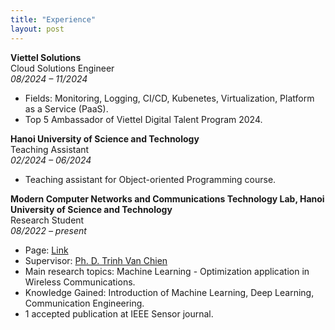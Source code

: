```yaml
---
title: "Experience"
layout: post
---
```


**Viettel Solutions**  
Cloud Solutions Engineer  
*08/2024 – 11/2024*
- Fields: Monitoring, Logging, CI/CD, Kubenetes, Virtualization, Platform as a Service (PaaS).
- Top 5 Ambassador of Viettel Digital Talent Program 2024.

**Hanoi University of Science and Technology**  
Teaching Assistant  
*02/2024 – 06/2024*
- Teaching assistant for Object-oriented Programming course.

**Modern Computer Networks and Communications Technology Lab, Hanoi University of Science and Technology**  
Research Student  
*08/2022 – present*
- Page: [Link](https://www.facebook.com/MCN.CTLab)
- Supervisor: [Ph. D. Trinh Van Chien](https://soict.hust.edu.vn/ts-trinh-van-chien.html)
- Main research topics: Machine Learning - Optimization application in Wireless Communications.
- Knowledge Gained: Introduction of Machine Learning, Deep Learning, Communication Engineering.
- 1 accepted publication at IEEE Sensor journal.